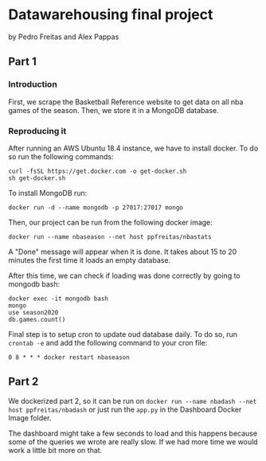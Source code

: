 # 
# Datawarehousing final project
by Pedro Freitas and Alex Pappas

## Part 1

### Introduction

First, we scrape the Basketball Reference website to get data on all nba games of the season.
Then, we store it in a MongoDB database.

### Reproducing it

After running an AWS Ubuntu 18.4 instance, we have to install docker. To do so run the following commands:

```shell
curl -fsSL https://get.docker.com -o get-docker.sh
sh get-docker.sh
```

To install MongoDB run:
```shell
docker run -d --name mongodb -p 27017:27017 mongo
```

Then, our project can be run from the following docker image:

```shell
docker run --name nbaseason --net host ppfreitas/nbastats
```
A "Done" message will appear when it is done. It takes about 15 to 20 minutes the first time it loads an empty database.

After this time, we can check if loading was done correctly by going to mongodb bash:

```shell
docker exec -it mongodb bash
mongo
use season2020
db.games.count()
```

Final step is to setup cron to update oud database daily. To do so, run ```crontab -e``` and add the following command to your cron file:

```shell
0 8 * * * docker restart nbaseason
```
## Part 2

We dockerized part 2, so it can be run on ```docker run --name nbadash --net host ppfreitas/nbadash``` or just run the ```app.py``` in the Dashboard Docker Image folder.

The dashboard might take a few seconds to load and this happens because some of the queries we wrote are really slow. If we had more time we would work a little bit more on that.
